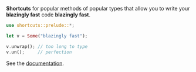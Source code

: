 **Shortcuts** for popular methods of popular types that allow you to write
your **blazingly fast** code **blazingly fast**.

```rust
use shortcuts::prelude::*;

let v = Some("blazingly fast");

v.unwrap(); // too long to type
v.un();     // perfection
```

See the [documentation](https://docs.rs/sqlx/latest/shortcuts).
